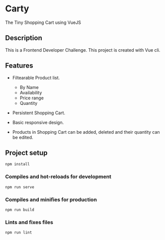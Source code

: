 # Carty
The Tiny Shopping Cart using VueJS

## Description
This is a Frontend Developer Challenge.  This project is created with Vue cli.

## Features
- Filtearable Product list.
  - By Name
  - Availability
  - Price range
  - Quantity
  
- Persistent Shopping Cart.
- Basic responsive design.
- Products in Shopping Cart can be added, deleted and their quantity can be edited.
  
## Project setup
```
npm install
```

### Compiles and hot-reloads for development
```
npm run serve
```

### Compiles and minifies for production
```
npm run build
```

### Lints and fixes files
```
npm run lint
```